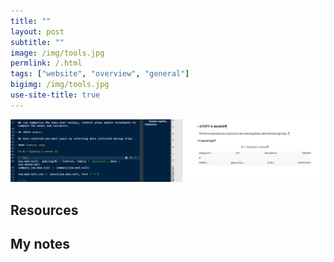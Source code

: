 ```yaml
---
title: ""
layout: post
subtitle: ""
image: /img/tools.jpg
permlink: /.html
tags: ["website", "overview", "general"]
bigimg: /img/tools.jpg
use-site-title: true
---
```


![1565176985620](../../img/word-table-issues.jpg)



## Resources



## My notes

